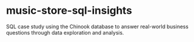 # music-store-sql-insights
SQL case study using the Chinook database to answer real-world business questions through data exploration and analysis.
